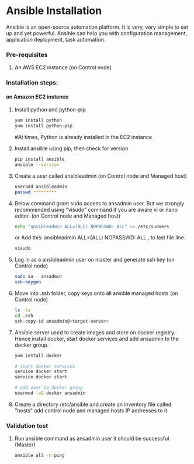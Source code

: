 # Ansible Installation

Ansible is an open-source automation platform. It is very, very simple to set up and yet powerful. Ansible can help you with configuration management, application deployment, task automation.

### Pre-requisites

1. An AWS EC2 instance (on Control node)

### Installation steps:
#### on Amazon EC2 instance

1. Install python and python-pip
   ```sh
   yum install python
   yum install python-pip
   ```
   #At times, Python is already installed in the EC2 instance
   
1. Install ansible using pip, then check for version
    ```sh
    pip install ansible
   ansible --version
   ```
   
1. Create a user called ansibleadmin (on Control node and Managed host)  
   ```sh
   useradd ansibleadmin
   passwd *********
   ```
1. Below command grant sudo access to ansadmin user. But we strongly recommended using "visudo" command if you are aware vi or nano editor.  (on Control node and Managed host)
   ```sh
   echo "ansibleadmin ALL=(ALL) NOPASSWD: ALL" >> /etc/sudoers
   ```
   or Add this: ansibleadmin ALL=(ALL) NOPASSWD: ALL , to last file line.
   ```sh
   visudo
   ```
   
1. Log in as a ansibleadmin user on master and generate ssh key (on Control node)
   ```sh 
   sudo su - ansadmin
   ssh-keygen
   ```
1. Move into .ssh folder, copy keys onto all ansible managed hosts (on Control node)
   ```sh 
   ls -la
   cd .ssh
   ssh-copy-id ansadmin@<target-server>
   ```

1. Ansible server used to create images and store on docker registry. Hence install docker, start docker services and add ansadmin to the docker group. 
   ```sh
   yum install docker
   
   # start docker services 
   service docker start
   service docker start 
   
   # add user to docker group 
   usermod -aG docker ansadmin

   ```
1. Create a directory /etc/ansible and create an inventory file called "hosts" add control node and managed hosts IP addresses to it. 
 
### Validation test

   
1. Run ansible command as ansadmin user it should be successful (Master)
   ```sh 
   ansible all -m ping
   ```
